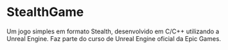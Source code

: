 # StealthGame
 Um jogo simples em formato Stealth, desenvolvido em C/C++ utilizando a Unreal Engine. Faz parte do curso de Unreal Engine oficial da Epic Games. 
